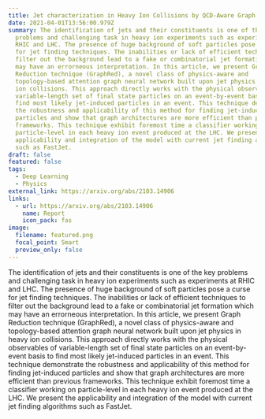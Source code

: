 ```yaml
---
title: Jet characterization in Heavy Ion Collisions by QCD-Aware Graph Neural Networks
date: 2021-04-01T13:56:00.979Z
summary: The identification of jets and their constituents is one of the key
  problems and challenging task in heavy ion experiments such as experiments at
  RHIC and LHC. The presence of huge background of soft particles pose a curse
  for jet finding techniques. The inabilities or lack of efficient techniques to
  filter out the background lead to a fake or combinatorial jet formation which
  may have an errorneous interpretation. In this article, we present Graph
  Reduction technique (GraphRed), a novel class of physics-aware and
  topology-based attention graph neural network built upon jet physics in heavy
  ion collisions. This approach directly works with the physical observables of
  variable-length set of final state particles on an event-by-event basis to
  find most likely jet-induced particles in an event. This technique demonstrate
  the robustness and applicability of this method for finding jet-induced
  particles and show that graph architectures are more efficient than previous
  frameworks. This technique exhibit foremost time a classifier working on
  particle-level in each heavy ion event produced at the LHC. We present the
  applicability and integration of the model with current jet finding algorithms
  such as FastJet.
draft: false
featured: false
tags:
  - Deep Learning
  - Physics
external_link: https://arxiv.org/abs/2103.14906
links:
  - url: https://arxiv.org/abs/2103.14906
    name: Report
    icon_pack: fas
image:
  filename: featured.png
  focal_point: Smart
  preview_only: false
---
```

The identification of jets and their constituents is one of the key problems and challenging task in heavy ion experiments such as experiments at RHIC and LHC. The presence of huge background of soft particles pose a curse for jet finding techniques. The inabilities or lack of efficient techniques to filter out the background lead to a fake or combinatorial jet formation which may have an errorneous interpretation. In this article, we present Graph Reduction technique (GraphRed), a novel class of physics-aware and topology-based attention graph neural network built upon jet physics in heavy ion collisions. This approach directly works with the physical observables of variable-length set of final state particles on an event-by-event basis to find most likely jet-induced particles in an event. This technique demonstrate the robustness and applicability of this method for finding jet-induced particles and show that graph architectures are more efficient than previous frameworks. This technique exhibit foremost time a classifier working on particle-level in each heavy ion event produced at the LHC. We present the applicability and integration of the model with current jet finding algorithms such as FastJet.